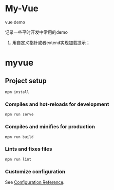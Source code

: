 # My-Vue
vue demo

记录一些平时开发中常用的demo

1. 用自定义指针或者extend实现加载提示；



# myvue

## Project setup
```
npm install
```

### Compiles and hot-reloads for development
```
npm run serve
```

### Compiles and minifies for production
```
npm run build
```

### Lints and fixes files
```
npm run lint
```

### Customize configuration
See [Configuration Reference](https://cli.vuejs.org/config/).
